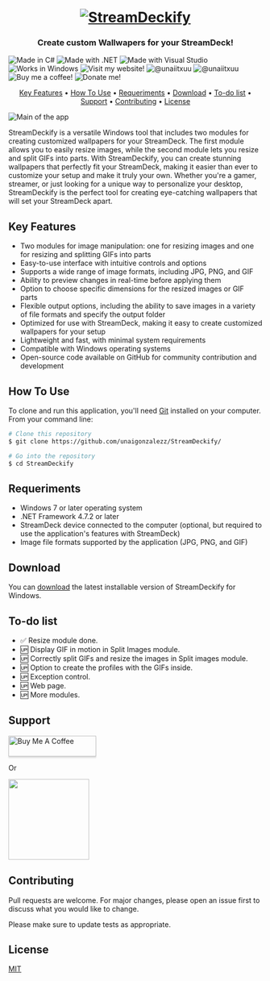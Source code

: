 
<h1 align="center">
  <br>
  <a href="http://www.amitmerchant.com/electron-markdownify"><img src="https://gcdnb.pbrd.co/images/uI6W8ORLHO4L.png" alt="StreamDeckify" ></a>
  <br>
</h1>
<h3 align="center">Create custom Wallwapers for your StreamDeck!</h3>

![Made in C#](https://img.shields.io/badge/C%23-239120?style=for-the-badge&logo=c-sharp&logoColor=white) ![Made with .NET](https://img.shields.io/badge/.NET-512BD4?style=for-the-badge&logo=dotnet&logoColor=white) ![Made with Visual Studio](https://img.shields.io/badge/Visual_Studio-5C2D91?style=for-the-badge&logo=visual%20studio&logoColor=white)  ![Works in Windows](https://img.shields.io/badge/Windows-0078D6?style=for-the-badge&logo=windows&logoColor=white) ![Visit my website!](https://img.shields.io/badge/website-000000?style=for-the-badge&logo=About.me&logoColor=white)  ![@unaiitxuu](https://img.shields.io/badge/Instagram-E4405F?style=for-the-badge&logo=instagram&logoColor=white) ![@unaiitxuu](https://img.shields.io/badge/Twitter-1DA1F2?style=for-the-badge&logo=twitter&logoColor=white) ![Buy me a coffee!](https://img.shields.io/badge/Ko--fi-F16061?style=for-the-badge&logo=ko-fi&logoColor=white) ![Donate me!](https://img.shields.io/badge/PayPal-00457C?style=for-the-badge&logo=paypal&logoColor=white)

<p align="center">
  <a href="#key-features">Key Features</a> •
  <a href="#how-to-use">How To Use</a> •
 <a href="#requeriments">Requeriments</a> •
  <a href="#download">Download</a> •
  <a href="#to-do-list">To-do list</a> •
  <a href="#support">Support</a> •
   <a href="#support">Contributing</a> •
  <a href="#license">License</a>
</p>

![Main of the app](https://gcdnb.pbrd.co/images/9wr81iVscGQ1.jpg)

StreamDeckify is a versatile Windows tool that includes two modules for creating customized wallpapers for your StreamDeck. The first module allows you to easily resize images, while the second module lets you resize and split GIFs into parts. With StreamDeckify, you can create stunning wallpapers that perfectly fit your StreamDeck, making it easier than ever to customize your setup and make it truly your own. Whether you're a gamer, streamer, or just looking for a unique way to personalize your desktop, StreamDeckify is the perfect tool for creating eye-catching wallpapers that will set your StreamDeck apart.


## Key Features

-   Two modules for image manipulation: one for resizing images and one for resizing and splitting GIFs into parts
-   Easy-to-use interface with intuitive controls and options
-   Supports a wide range of image formats, including JPG, PNG, and GIF
-   Ability to preview changes in real-time before applying them
-   Option to choose specific dimensions for the resized images or GIF parts
-   Flexible output options, including the ability to save images in a variety of file formats and specify the output folder
-   Optimized for use with StreamDeck, making it easy to create customized wallpapers for your setup
-   Lightweight and fast, with minimal system requirements
-   Compatible with Windows operating systems
-   Open-source code available on GitHub for community contribution and development

## How To Use

To clone and run this application, you'll need [Git](https://git-scm.com) installed on your computer. From your command line:

```bash
# Clone this repository
$ git clone https://github.com/unaigonzalezz/StreamDeckify/

# Go into the repository
$ cd StreamDeckify
```

## Requeriments

- Windows 7 or later operating system
-   .NET Framework 4.7.2 or later
-   StreamDeck device connected to the computer (optional, but required to use the application's features with StreamDeck)
-   Image file formats supported by the application (JPG, PNG, and GIF)

## Download

You can [download](https://github.com/unaigonzalezz/IMG2PBR/releases) the latest installable version of StreamDeckify for Windows.

## To-do list
 - ✅ Resize module done.
 - 🆙 Display GIF in motion in Split Images module.
 - 🆙 Correctly split GIFs and resize the images in Split images module.
 - 🆙 Option to create the profiles with the GIFs inside.
 - 🆙 Exception control.
 - 🆙 Web page.
 - 🆙 More modules.


## Support

<a href="#" target="_blank"><img src="https://www.buymeacoffee.com/assets/img/custom_images/purple_img.png" alt="Buy Me A Coffee" style="height: 41px !important;width: 174px !important;box-shadow: 0px 3px 2px 0px rgba(190, 190, 190, 0.5) !important;-webkit-box-shadow: 0px 3px 2px 0px rgba(190, 190, 190, 0.5) !important;" ></a>

<p>Or</p> 

<a href="#">
	<img src="https://c5.patreon.com/external/logo/become_a_patron_button@2x.png" width="160">
</a>

## Contributing
Pull requests are welcome. For major changes, please open an issue first to discuss what you would like to change.

Please make sure to update tests as appropriate.

## License
[MIT](https://choosealicense.com/licenses/mit/)




